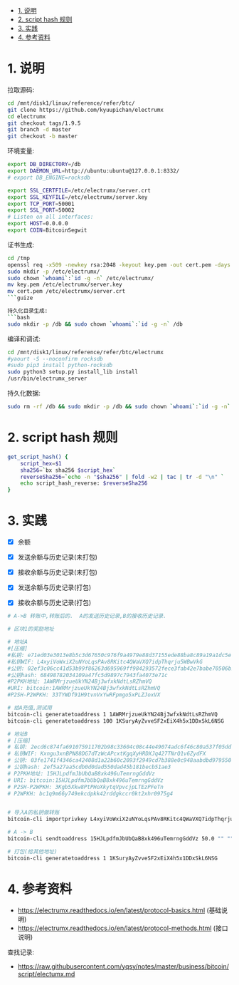 <!-- TOC -->

- [1. 说明](#1-说明)
- [2. script hash 规则](#2-script-hash-规则)
- [3. 实践](#3-实践)
- [4. 参考资料](#4-参考资料)

<!-- /TOC -->


<a id="markdown-1-说明" name="1-说明"></a>
# 1. 说明

拉取源码:
```bash
cd /mnt/disk1/linux/reference/refer/btc/
git clone https://github.com/kyuupichan/electrumx
cd electrumx
git checkout tags/1.9.5
git branch -d master
git checkout -b master
```

环境变量:
```bash
export DB_DIRECTORY=/db
export DAEMON_URL=http://ubuntu:ubuntu@127.0.0.1:8332/
# export DB_ENGINE=rocksdb

export SSL_CERTFILE=/etc/electrumx/server.crt
export SSL_KEYFILE=/etc/electrumx/server.key
export TCP_PORT=50001
export SSL_PORT=50002
# Listen on all interfaces:
export HOST=0.0.0.0
export COIN=BitcoinSegwit

```

证书生成:
```bash
cd /tmp
openssl req -x509 -newkey rsa:2048 -keyout key.pem -out cert.pem -days 365 -nodes
sudo mkdir -p /etc/electrumx/
sudo chown `whoami`:`id -g -n` /etc/electrumx/
mv key.pem /etc/electrumx/server.key
mv cert.pem /etc/electrumx/server.crt
```guize

持久化目录生成:
```bash
sudo mkdir -p /db && sudo chown `whoami`:`id -g -n` /db
```

编译和调试:
```bash
cd /mnt/disk1/linux/reference/refer/btc/electrumx
#yaourt -S --noconfirm rocksdb
#sudo pip3 install python-rocksdb
sudo python3 setup.py install_lib install
/usr/bin/electrumx_server
```

持久化数据:
```bash
sudo rm -rf /db && sudo mkdir -p /db && sudo chown `whoami`:`id -g -n` /db
```

<a id="markdown-2-script-hash-规则" name="2-script-hash-规则"></a>
# 2. script hash 规则

```bash
get_script_hash() {
	script_hex=$1
	sha256=`bx sha256 $script_hex`
	reverseSha256=`echo -n "$sha256" | fold -w2 | tac | tr -d "\n" `
	echo script_hash_reverse: $reverseSha256
}
```

<a id="markdown-3-实践" name="3-实践"></a>
# 3. 实践

* [x] 余额
* [x] 发送余额与历史记录(未打包)
* [x] 接收余额与历史记录(未打包)
* [x] 发送余额与历史记录(打包)
* [x] 接收余额与历史记录(打包)


```bash
# A->B 转账中,转账后的.  A的发送历史记录,B的接收历史记录.

# 区块1的奖励地址

# 地址A
#[压缩]
#私钥: e71ed03e3013e8b5c3d67650c976f9a4979e88d37155ede88ba8c89a19a1dc5e
#私钥WIF: L4xyiVoWxiX2uNYoLqsPAv8RKitc4QWaVXQ7idpThqrju5WBwVkG
#公钥: 02ef3c06cc41d53b99f86263d695969ff984293572fece3fab42e7babe70506b2b
#公钥hash: 68498782034109a47fc5d9897c7943fa4073e71c
#P2PKH地址: 1AWRMrjzueUkYN24Bj3wfxkNdtLsRZhmVQ
#URI: bitcoin:1AWRMrjzueUkYN24Bj3wfxkNdtLsRZhmVQ
#P2SH-P2WPKH: 33TYWDf91H9tvnVxYwRFpmgo5xPLZJoxVX

# 给A充值,测试用
bitcoin-cli generatetoaddress 1 1AWRMrjzueUkYN24Bj3wfxkNdtLsRZhmVQ
bitcoin-cli generatetoaddress 100 1KSuryAyZvveSF2xEiX4h5x1DDxSkL6NSG

# 地址B
# [压缩]
# 私钥: 2ecd6c874fa691075911702b98c33604c08c44e49074adc6f46c80a537f05ddf
# 私钥WIF: Kxngu3xnBPN88DG7dTzWcAPcxtKgqXyHRDXJq427TNrQ1v6ZydFX
# 公钥: 03fe1741f4346ca42408d1a22b60c2093f2949cd7b388e0c948aabdbd9795504f4
# 公钥hash: 2ef5a27aa5cdb0d0dad550dad45b181becb51ae3
# P2PKH地址: 15HJLpdfmJbUbQaB8xk496uTemrngGddVz
# URI: bitcoin:15HJLpdfmJbUbQaB8xk496uTemrngGddVz
# P2SH-P2WPKH: 3Kgb5Xkw8PtPHoXkytqVpvcjpLTEzPFeTn
# P2WPKH: bc1q9m66y749ekcdpkk42rddgkccr0kt2xhr0975g4


# 导入A的私钥做转账
bitcoin-cli importprivkey L4xyiVoWxiX2uNYoLqsPAv8RKitc4QWaVXQ7idpThqrju5WBwVkG

# A -> B
bitcoin-cli sendtoaddress 15HJLpdfmJbUbQaB8xk496uTemrngGddVz 50.0 "" "" true

# 打包(给其他地址)
bitcoin-cli generatetoaddress 1 1KSuryAyZvveSF2xEiX4h5x1DDxSkL6NSG

```


<a id="markdown-4-参考资料" name="4-参考资料"></a>
# 4. 参考资料

* https://electrumx.readthedocs.io/en/latest/protocol-basics.html (基础说明)
* https://electrumx.readthedocs.io/en/latest/protocol-methods.html (接口说明)

查找记录:

* https://raw.githubusercontent.com/yqsy/notes/master/business/bitcoin/script/electumx.md
